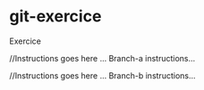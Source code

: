 # git-exercice
Exercice 

//Instructions goes here ...
Branch-a instructions...

//Instructions goes here ...
Branch-b instructions...
